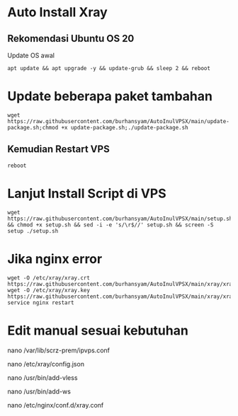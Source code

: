 # Auto Install Xray
## Rekomendasi Ubuntu OS 20

Update OS awal
```
apt update && apt upgrade -y && update-grub && sleep 2 && reboot
```

# Update beberapa paket tambahan
```
wget https://raw.githubusercontent.com/burhansyam/AutoInulVPSX/main/update-package.sh;chmod +x update-package.sh;./update-package.sh
```
## Kemudian Restart VPS
```
reboot
```
# Lanjut Install Script di VPS
```
wget https://raw.githubusercontent.com/burhansyam/AutoInulVPSX/main/setup.sh && chmod +x setup.sh && sed -i -e 's/\r$//' setup.sh && screen -S setup ./setup.sh
```
# Jika nginx error
```
wget -O /etc/xray/xray.crt https://raw.githubusercontent.com/burhansyam/AutoInulVPSX/main/xray/xray.crt
wget -O /etc/xray/xray.key https://raw.githubusercontent.com/burhansyam/AutoInulVPSX/main/xray/xray.key
service nginx restart
```

# Edit manual sesuai kebutuhan

nano /var/lib/scrz-prem/ipvps.conf

nano /etc/xray/config.json

nano /usr/bin/add-vless

nano /usr/bin/add-ws

nano /etc/nginx/conf.d/xray.conf

